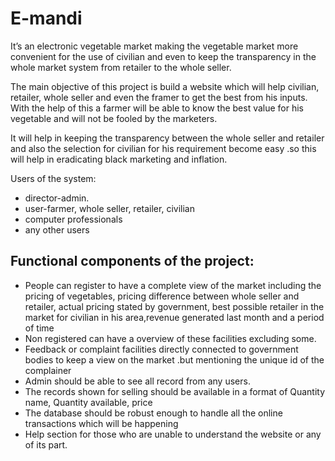 # E-mandi

It’s an electronic vegetable market making the vegetable market more convenient for the
use of civilian and even to keep the transparency in the whole market system from retailer
to the whole seller.

The main objective of this project is build a website which will help civilian, retailer,
whole seller and even the framer to get the best from his inputs.
With the help of this a farmer will be able to know the best value for his vegetable and
will not be fooled by the marketers.

It will help in keeping the transparency between the whole seller and retailer and also the
selection for civilian for his requirement become easy .so this will help in eradicating
black marketing and inflation.

Users of the system:
- director-admin.
- user-farmer, whole seller, retailer, civilian
- computer professionals
- any other users

## Functional components of the project:
* People can register to have a complete view of the market including the pricing of vegetables, pricing difference between whole seller and retailer, actual pricing stated by government, best possible retailer in the market for civilian in his area,revenue generated last month and a period of time
* Non registered can have a overview of these facilities excluding some.
* Feedback or complaint facilities directly connected to government bodies to keep a view on the market .but mentioning the unique id of the complainer
* Admin should be able to see all record from any users.
* The records shown for selling should be available in a format of Quantity name,
Quantity available, price
* The database should be robust enough to handle all the online transactions which
will be happening
* Help section for those who are unable to understand the website or any of its part.
